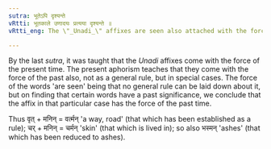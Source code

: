 ```yaml
---
sutra: भूतेऽपि दृश्यन्ते
vRtti: भूतकाले उणादयः प्रत्यया दृश्यन्ते ॥
vRtti_eng: The \"_Unadi_\" affixes are seen also attached with the force of the past time.

---
```

By the last _sutra_, it was taught that the _Unadi_ affixes come with the force of the present time. The present aphorism teaches that they come with the force of the past also, not as a general rule, but in special cases. The force of the words 'are seen' being that no general rule can be laid down about it, but on finding that certain words have a past significance, we conclude that the affix in that particular case has the force of the past time.

Thus वृत् + मनिन् = वर्त्मन् 'a way, road' (that which has been established as a rule); चर् + मनिन् = चर्मन् 'skin' (that which is lived in); so also भस्मन् 'ashes' (that which has been reduced to ashes).